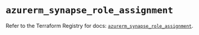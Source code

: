 # `azurerm_synapse_role_assignment`

Refer to the Terraform Registry for docs: [`azurerm_synapse_role_assignment`](https://registry.terraform.io/providers/hashicorp/azurerm/4.35.0/docs/resources/synapse_role_assignment).
